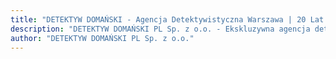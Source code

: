 ```yaml
---
title: "DETEKTYW DOMAŃSKI - Agencja Detektywistyczna Warszawa | 20 Lat Doświadczenia"
description: "DETEKTYW DOMAŃSKI PL Sp. z o.o. - Ekskluzywna agencja detektywistyczna w Warszawie. Profesjonalne usługi detektywistyczne dla firm i osób prywatnych. 20 lat doświadczenia, 100% dyskrecji."
author: "DETEKTYW DOMAŃSKI PL Sp. z o.o."
---
```

